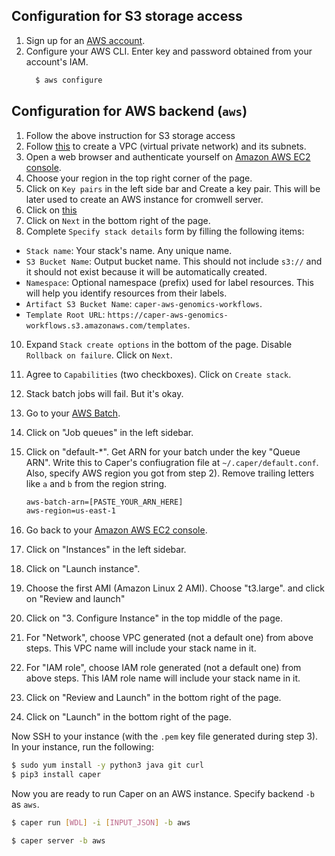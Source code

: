 ## Configuration for S3 storage access

1. Sign up for an [AWS account](https://aws.amazon.com/account/).
2. Configure your AWS CLI. Enter key and password obtained from your account's IAM.
    ```bash
      $ aws configure
    ```

## Configuration for AWS backend (`aws`)

1. Follow the above instruction for S3 storage access
2. Follow [this](https://aws.amazon.com/quickstart/architecture/vpc/) to create a VPC (virtual private network) and its subnets.
3. Open a web browser and authenticate yourself on [Amazon AWS EC2 console](https://console.aws.amazon.com/ec2).
4. Choose your region in the top right corner of the page.
5. Click on `Key pairs` in the left side bar and Create a key pair. This will be later used to create an AWS instance for cromwell server.
6. Click on [this](https://console.aws.amazon.com/cloudformation/home?#/stacks/new?stackName=Cromwell&templateURL=https://caper-data.s3.amazonaws.com/aws-genomics-workflows-dist/templates/gwfcore/gwfcore-root.template.yaml)
7. Click on `Next` in the bottom right of the page.
8. Complete `Specify stack details` form by filling the following items:
- `Stack name`: Your stack's name. Any unique name.
- `S3 Bucket Name`: Output bucket name. This should not include `s3://` and it should not exist because it will be automatically created.
- `Namespace`: Optional namespace (prefix) used for label resources. This will help you identify resources from their labels.
- `Artifact S3 Bucket Name`: `caper-aws-genomics-workflows`.
- `Template Root URL`: `https://caper-aws-genomics-workflows.s3.amazonaws.com/templates`.

10. Expand `Stack create options` in the bottom of the page. Disable `Rollback on failure`. Click on `Next`.
11. Agree to `Capabilities` (two checkboxes). Click on `Create stack`.

12. Stack batch jobs will fail. But it's okay.
13. Go to your [AWS Batch](https://console.aws.amazon.com/batch).
14. Click on "Job queues" in the left sidebar.
15. Click on "default-*". Get ARN for your batch under the key "Queue ARN". Write this to Caper's confiugration file at `~/.caper/default.conf`. Also, specify AWS region you got from step 2). Remove trailing letters like `a` and `b` from the region string.

	```bash
	aws-batch-arn=[PASTE_YOUR_ARN_HERE]
	aws-region=us-east-1
	```

13. Go back to your [Amazon AWS EC2 console](https://console.aws.amazon.com/ec2).
14. Click on "Instances" in the left sidebar.
15. Click on "Launch instance".
16. Choose the first AMI (Amazon Linux 2 AMI). Choose "t3.large". and click on "Review and launch"
17. Click on "3. Configure Instance" in the top middle of the page.
18. For "Network", choose VPC generated (not a default one) from above steps. This VPC name will include your stack name in it.
19. For "IAM role", choose IAM role generated (not a default one) from above steps. This IAM role name will include your stack name in it.
20. Click on "Review and Launch" in the bottom right of the page.
21. Click on "Launch" in the bottom right of the page.

Now SSH to your instance (with the `.pem` key file generated during step 3). In your instance, run the following:

```bash
$ sudo yum install -y python3 java git curl
$ pip3 install caper
```

Now you are ready to run Caper on an AWS instance. Specify backend `-b` as `aws`.

```bash
$ caper run [WDL] -i [INPUT_JSON] -b aws
```

```bash
$ caper server -b aws
```

